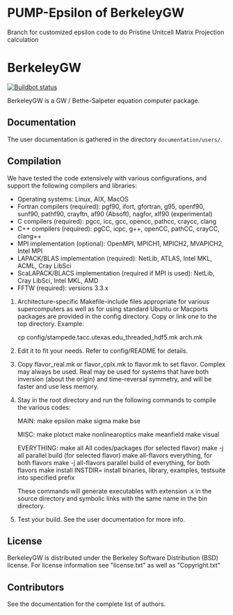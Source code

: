 PUMP-Epsilon of BerkeleyGW
==========
Branch for customized epsilon code to do Pristine Unitcell Matrix Projection calculation


BerkeleyGW
==========
[![Buildbot status](https://buildbot.berkeleygw.org:884/status/master)](https://buildbot.berkeleygw.org)

BerkeleyGW is a GW / Bethe-Salpeter equation computer package.


Documentation
-------------
The user documentation is gathered in the directory `documentation/users/`.


Compilation
-----------
We have tested the code extensively with various configurations, and support the following compilers and libraries:

  * Operating systems: Linux, AIX, MacOS
  * Fortran compilers (required): pgf90, ifort, gfortran, g95, openf90, sunf90, pathf90, crayftn, af90 (Absoft), nagfor, xlf90 (experimental)
  * C compilers (required): pgcc, icc, gcc, opencc, pathcc, craycc, clang
  * C++ compilers (required): pgCC, icpc, g++, openCC, pathCC, crayCC, clang++
  * MPI implementation (optional): OpenMPI, MPICH1, MPICH2, MVAPICH2, Intel MPI
  * LAPACK/BLAS implementation (required): NetLib, ATLAS, Intel MKL, ACML, Cray LibSci
  * ScaLAPACK/BLACS implementation (required if MPI is used): NetLib, Cray LibSci, Intel MKL, AMD
  * FFTW (required): versions 3.3.x

  1. Architecture-specific Makefile-include files appropriate for various supercomputers as well as
     for using standard Ubuntu or Macports packages are provided in the config directory. Copy or
     link one to the top directory. Example:

     cp config/stampede.tacc.utexas.edu_threaded_hdf5.mk arch.mk

  2. Edit it to fit your needs. Refer to config/README for details.

  3. Copy flavor_real.mk or flavor_cplx.mk to flavor.mk to set flavor. 
     Complex may always be used. Real may be used for systems that
     have both inversion (about the origin) and time-reversal symmetry, and will be
     faster and use less memory.

  4. Stay in the root directory and run the following commands 
     to compile the various codes:
 
     MAIN:
     make epsilon
     make sigma
     make bse

     MISC:
     make plotxct
     make nonlinearoptics
     make meanfield
     make visual

     EVERYTHING:
     make all                       All codes/packages (for selected flavor)
     make -j all                    parallel build (for selected flavor)
     make all-flavors               everything, for both flavors
     make -j all-flavors            parallel build of everything, for both flavors
     make install INSTDIR=          install binaries, library, examples, testsuite into specified prefix

     These commands will generate executables with extension .x in 
     the source directory and symbolic links with the same name in 
     the bin directory.

  5. Test your build. See the user documentation for more info.


License
-------
BerkeleyGW is distributed under the Berkeley Software Distribution (BSD) license.
For license information see "license.txt" as well as "Copyright.txt"


Contributors
------------
See the documentation for the complete list of authors.
